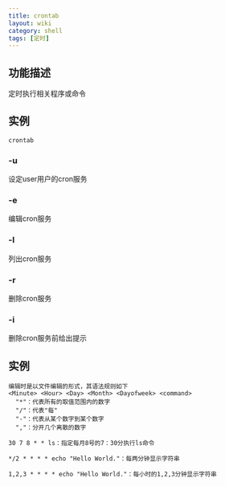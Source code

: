 ```yaml
---
title: crontab
layout: wiki
category: shell
tags: [定时]
---
```


## 功能描述

定时执行相关程序或命令


## 实例

~~~
crontab
~~~

### -u <user>

设定user用户的cron服务

### -e

编辑cron服务

### -l

列出cron服务

### -r

删除cron服务

### -i

删除cron服务前给出提示

## 实例

~~~
编辑时是以文件编辑的形式，其语法规则如下
<Minute> <Hour> <Day> <Month> <Dayofweek> <command>
  "*"：代表所有的取值范围内的数字
  "/"：代表"每"
  "-"：代表从某个数字到某个数字
  ","：分开几个离散的数字

30 7 8 * * ls：指定每月8号的7：30分执行ls命令

*/2 * * * * echo "Hello World."：每两分钟显示字符串
 
1,2,3 * * * * echo "Hello World."：每小时的1,2,3分钟显示字符串
~~~